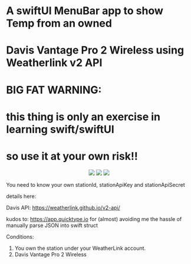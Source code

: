 # A swiftUI MenuBar app to show Temp from an owned 
# Davis Vantage Pro 2 Wireless using Weatherlink v2 API

# BIG FAT WARNING:
# this thing is only an exercise in learning swift/swiftUI 
# so use it at your own risk!!
<p align="center">
    <img src="https://img.shields.io/badge/macOS-14.1-brightgreen.svg" />
    <img src="https://img.shields.io/badge/Xcode-15.1-brightgreen.svg" />
    <img src="https://img.shields.io/badge/Swift-5.9.2-brightgreen.svg" />
</p>

You need to know your own stationId, stationApiKey and stationApiSecret

details here:

Davis API: https://weatherlink.github.io/v2-api/

kudos to: https://app.quicktype.io for (almost) avoiding me the hassle of manually parse JSON into swift struct


Conditions:
1) You own the station under your WeatherLink account.
2) Davis Vantage Pro 2  Wireless
